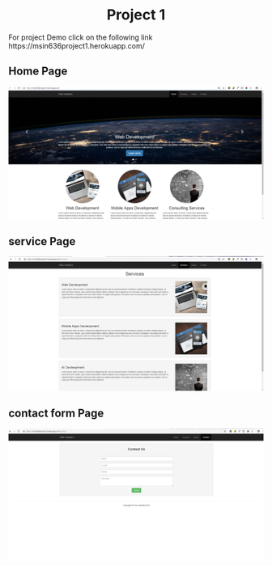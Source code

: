 <center><h1>Project 1</h1></center>
For project Demo click on the following link 
https://msin636project1.herokuapp.com/

<h2>Home Page </h2>
<img src="./screenshots/home.jpg">

<h2>service Page </h2>
<img src="./screenshots/services.jpg">

<h2>contact form Page </h2>
<img src="./screenshots/contact.jpg">
